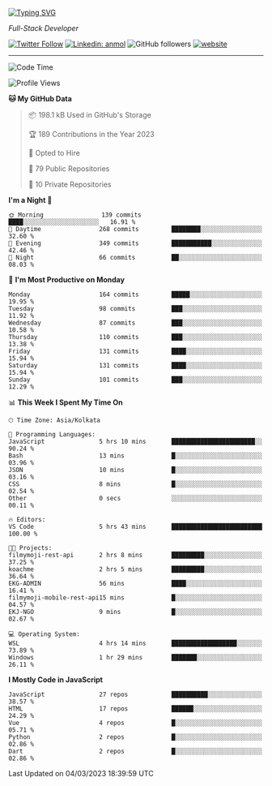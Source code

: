 [![Typing SVG](https://readme-typing-svg.herokuapp.com?lines=HI%2C+I'm+Tonal;I'm+a+Full+Stack+Developer)](https://git.io/typing-svg)

<p><em>Full-Stack Developer</em></p>

[![Twitter Follow](https://img.shields.io/twitter/follow/tonalmathew?style=flat)](https://twitter.com/intent/follow?screen_name=tonalmathew)
[![Linkedin: anmol](https://img.shields.io/badge/tonal-mathew?style=flat-square&logo=Linkedin&logoColor=white&link=https://www.linkedin.com/in/tonal-mathew/)](https://www.linkedin.com/in/tonal-mathew/)
![GitHub followers](https://img.shields.io/github/followers/tonalmathew?label=Follow&style=social)
[![website](https://img.shields.io/badge/Website-46a2f1.svg?&style=flat-square&logo=Google-Chrome&logoColor=white&link=http://tonalmathew.github.io/)](http://tonalmathew.github.io/)

---
<!--START_SECTION:waka-->
![Code Time](http://img.shields.io/badge/Code%20Time-930%20hrs%2029%20mins-blue)

![Profile Views](http://img.shields.io/badge/Profile%20Views-1-blue)

**🐱 My GitHub Data** 

> 📦 198.1 kB Used in GitHub's Storage 
 > 
> 🏆 189 Contributions in the Year 2023
 > 
> 💼 Opted to Hire
 > 
> 📜 79 Public Repositories 
 > 
> 🔑 10 Private Repositories 
 > 
**I'm a Night 🦉** 

```text
🌞 Morning                139 commits         ████░░░░░░░░░░░░░░░░░░░░░   16.91 % 
🌆 Daytime                268 commits         ████████░░░░░░░░░░░░░░░░░   32.60 % 
🌃 Evening                349 commits         ███████████░░░░░░░░░░░░░░   42.46 % 
🌙 Night                  66 commits          ██░░░░░░░░░░░░░░░░░░░░░░░   08.03 % 
```
📅 **I'm Most Productive on Monday** 

```text
Monday                   164 commits         █████░░░░░░░░░░░░░░░░░░░░   19.95 % 
Tuesday                  98 commits          ███░░░░░░░░░░░░░░░░░░░░░░   11.92 % 
Wednesday                87 commits          ███░░░░░░░░░░░░░░░░░░░░░░   10.58 % 
Thursday                 110 commits         ███░░░░░░░░░░░░░░░░░░░░░░   13.38 % 
Friday                   131 commits         ████░░░░░░░░░░░░░░░░░░░░░   15.94 % 
Saturday                 131 commits         ████░░░░░░░░░░░░░░░░░░░░░   15.94 % 
Sunday                   101 commits         ███░░░░░░░░░░░░░░░░░░░░░░   12.29 % 
```


📊 **This Week I Spent My Time On** 

```text
🕑︎ Time Zone: Asia/Kolkata

💬 Programming Languages: 
JavaScript               5 hrs 10 mins       ███████████████████████░░   90.24 % 
Bash                     13 mins             █░░░░░░░░░░░░░░░░░░░░░░░░   03.96 % 
JSON                     10 mins             █░░░░░░░░░░░░░░░░░░░░░░░░   03.16 % 
CSS                      8 mins              █░░░░░░░░░░░░░░░░░░░░░░░░   02.54 % 
Other                    0 secs              ░░░░░░░░░░░░░░░░░░░░░░░░░   00.11 % 

🔥 Editors: 
VS Code                  5 hrs 43 mins       █████████████████████████   100.00 % 

🐱‍💻 Projects: 
filmymoji-rest-api       2 hrs 8 mins        █████████░░░░░░░░░░░░░░░░   37.25 % 
koachme                  2 hrs 5 mins        █████████░░░░░░░░░░░░░░░░   36.64 % 
EKG-ADMIN                56 mins             ████░░░░░░░░░░░░░░░░░░░░░   16.41 % 
filmymoji-mobile-rest-api15 mins             █░░░░░░░░░░░░░░░░░░░░░░░░   04.57 % 
EKJ-NGO                  9 mins              █░░░░░░░░░░░░░░░░░░░░░░░░   02.67 % 

💻 Operating System: 
WSL                      4 hrs 14 mins       ██████████████████░░░░░░░   73.89 % 
Windows                  1 hr 29 mins        ███████░░░░░░░░░░░░░░░░░░   26.11 % 
```

**I Mostly Code in JavaScript** 

```text
JavaScript               27 repos            ██████████░░░░░░░░░░░░░░░   38.57 % 
HTML                     17 repos            ██████░░░░░░░░░░░░░░░░░░░   24.29 % 
Vue                      4 repos             █░░░░░░░░░░░░░░░░░░░░░░░░   05.71 % 
Python                   2 repos             █░░░░░░░░░░░░░░░░░░░░░░░░   02.86 % 
Dart                     2 repos             █░░░░░░░░░░░░░░░░░░░░░░░░   02.86 % 
```




 Last Updated on 04/03/2023 18:39:59 UTC
<!--END_SECTION:waka-->
